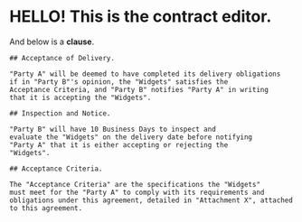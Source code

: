 # HELLO! This is the contract editor. 

And below is a **clause**.


``` <clause name="479adbb4-dc55-4d1a-ab12-b6c5e16900c0" src="ap://acceptance-of-delivery@0.13.1#b5505785f4de9000be15687601d869cb1719df2f482cd57f3bf4fbd6774127bc">
## Acceptance of Delivery.

"Party A" will be deemed to have completed its delivery obligations
if in "Party B"'s opinion, the "Widgets" satisfies the
Acceptance Criteria, and "Party B" notifies "Party A" in writing
that it is accepting the "Widgets".

## Inspection and Notice.

"Party B" will have 10 Business Days to inspect and
evaluate the "Widgets" on the delivery date before notifying
"Party A" that it is either accepting or rejecting the
"Widgets".

## Acceptance Criteria.

The "Acceptance Criteria" are the specifications the "Widgets"
must meet for the "Party A" to comply with its requirements and
obligations under this agreement, detailed in "Attachment X", attached
to this agreement.
```